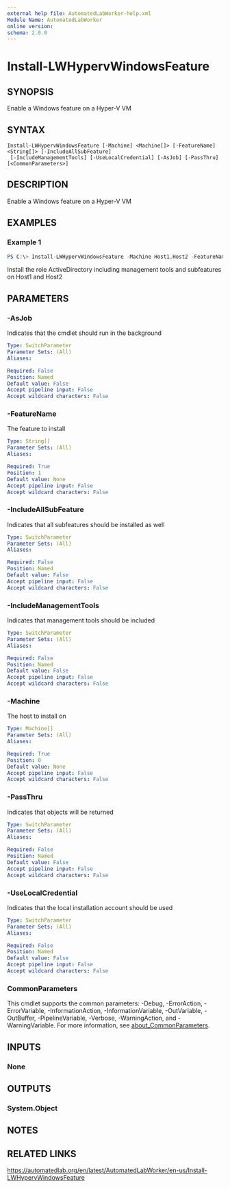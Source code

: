 ```yaml
---
external help file: AutomatedLabWorker-help.xml
Module Name: AutomatedLabWorker
online version:
schema: 2.0.0
---
```


# Install-LWHypervWindowsFeature

## SYNOPSIS
Enable a Windows feature on a Hyper-V VM

## SYNTAX

```
Install-LWHypervWindowsFeature [-Machine] <Machine[]> [-FeatureName] <String[]> [-IncludeAllSubFeature]
 [-IncludeManagementTools] [-UseLocalCredential] [-AsJob] [-PassThru] [<CommonParameters>]
```

## DESCRIPTION
Enable a Windows feature on a Hyper-V VM

## EXAMPLES

### Example 1
```powershell
PS C:\> Install-LWHypervWindowsFeature -Machine Host1,Host2 -FeatureName ActiveDirectory -IncludeAllSubFeature -IncludeManagementTools
```

Install the role ActiveDirectory including management tools and subfeatures on Host1 and Host2

## PARAMETERS

### -AsJob
Indicates that the cmdlet should run in the background

```yaml
Type: SwitchParameter
Parameter Sets: (All)
Aliases:

Required: False
Position: Named
Default value: False
Accept pipeline input: False
Accept wildcard characters: False
```

### -FeatureName
The feature to install

```yaml
Type: String[]
Parameter Sets: (All)
Aliases:

Required: True
Position: 1
Default value: None
Accept pipeline input: False
Accept wildcard characters: False
```

### -IncludeAllSubFeature
Indicates that all subfeatures should be installed as well

```yaml
Type: SwitchParameter
Parameter Sets: (All)
Aliases:

Required: False
Position: Named
Default value: False
Accept pipeline input: False
Accept wildcard characters: False
```

### -IncludeManagementTools
Indicates that management tools should be included

```yaml
Type: SwitchParameter
Parameter Sets: (All)
Aliases:

Required: False
Position: Named
Default value: False
Accept pipeline input: False
Accept wildcard characters: False
```

### -Machine
The host to install on

```yaml
Type: Machine[]
Parameter Sets: (All)
Aliases:

Required: True
Position: 0
Default value: None
Accept pipeline input: False
Accept wildcard characters: False
```

### -PassThru
Indicates that objects will be returned

```yaml
Type: SwitchParameter
Parameter Sets: (All)
Aliases:

Required: False
Position: Named
Default value: False
Accept pipeline input: False
Accept wildcard characters: False
```

### -UseLocalCredential
Indicates that the local installation account should be used

```yaml
Type: SwitchParameter
Parameter Sets: (All)
Aliases:

Required: False
Position: Named
Default value: False
Accept pipeline input: False
Accept wildcard characters: False
```

### CommonParameters
This cmdlet supports the common parameters: -Debug, -ErrorAction, -ErrorVariable, -InformationAction, -InformationVariable, -OutVariable, -OutBuffer, -PipelineVariable, -Verbose, -WarningAction, and -WarningVariable. For more information, see [about_CommonParameters](http://go.microsoft.com/fwlink/?LinkID=113216).

## INPUTS

### None
## OUTPUTS

### System.Object
## NOTES

## RELATED LINKS
https://automatedlab.org/en/latest/AutomatedLabWorker/en-us/Install-LWHypervWindowsFeature
